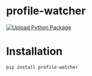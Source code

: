 # profile-watcher

[![Upload Python Package](https://github.com/TheShubhendra/profile-watcher/actions/workflows/python-publish.yml/badge.svg)](https://github.com/TheShubhendra/profile-watcher/actions/workflows/python-publish.yml)


# Installation

`pip install profile-watcher`
